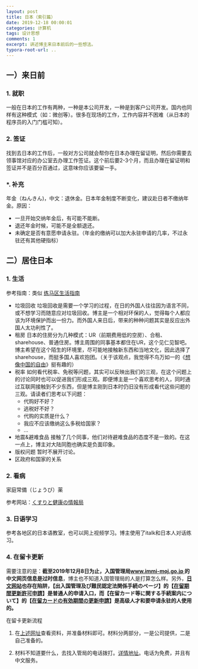 ```yaml
---
layout: post
title: 日本（索引篇）
date: 2019-12-18 00:00:01
categories: 计算机
tags: 设计思想
comments: 1
excerpt: 讲述博主来日本前后的一些想法。
typora-root-url: .. 
---
```






## 一）来日前

### 1. 就职

一般在日本的工作有两种，一种是本公司开发，一种是到客户公司开发。国内也同样有这种模式（如：微创等）。很多在现场的工作，工作内容并不困难（从日本的程序员的入门门槛可知）。

### 2. 签证

找到去日本的工作后，一般对方公司就会帮你在日本办理在留证明，然后你需要去领事馆对应的办公室去办理工作签证。这个前后要2-3个月，而且办理在留证明和签证并不是百分百通过，这意味你应该要留一手。

### *. 补充

年金（ねんきん)，中文：退休金。日本年金制度不断变化，建议赴日者不缴纳年金。原因：

- 一旦开始交纳年金后，有可能不能断。
- 退还年金时候，可能不是全额退还。
- 未确定是否有意愿申请永驻。（年金的缴纳可以加大永驻申请的几率，不过永驻还有其他硬指标）



## 二）居住日本

### 1. 生活

参考指南：类似  [练马区生活指南](https://www.city.nerima.tokyo.jp/kusei/koho/publication/cityguide.html)

- 垃圾回收
  垃圾回收是需要一个学习的过程，在日的外国人往往因为语言不同，或不想学习而随意应对垃圾回收。博主是一个相对环保的人，觉得每个人都应该为环境保护而出一份力。而外国人来日后，带来的种种问题其实是反应出外国人太功利性了。
- 租房
  日本的住房分为几种模式：UR（前期费用低的空房）、合租、sharehouse、普通住房。博主周围的同事基本都住在UR，这个见仁见智吧。博主希望在这个陌生的环境里，尽可能地接触新东西和当地文化，因此选择了sharehouse，而挺多国人喜欢抱团。（关于该观点，我觉得不鸟万如一的《[想像中国的自由](https://yitianshijie.net/73)》挺有趣的）
- 税率
  如何看代税率、免税等问题，其实可以反映出我们的三观，在这个问题上的讨论同时也可以促进我们形成三观。即便博主是一个喜欢思考的人，同时通过互联网接触到不少东西，但是博主刚到日本时仍旧没有形成看代这些问题的三观。请读者们思考以下问题：
  - 代购好不好？
  - 逃税好不好？
  - 代购的实质是什么？
  - 我应不应该缴纳这么多税给国家？
  - ...
-  地震&避难食品
  接触了几个同事，他们对待避难食品的态度不是一致的。在这一点上，博主对大陆同胞也确实是负面印象。
- 版权问题
  暂时不展开讨论。
- 区政府和国家的关系



### 2. 看病

家庭常備（じょうび）薬

参考网站：[くすりと健康の情報局](https://www.daiichisankyo-hc.co.jp/health/symptom/)



### 3.  日语学习

参考各地区的日本语教室，也可以网上视频学习。博主使用了italk和日本人对话练习。



### 4. 在留卡更新

需要注意的是：**截至2019年12月8日为止，入国管理局[www.immi-moj.go.jp ](http://www.immi-moj.go.jp/chinese/tetuduki/zairyukanri/whatzairyu.html)的中文网页信息是过时信息**，博主也不知道入国管理局的人是打算怎么样。另外，**[日文网站](http://www.moj.go.jp/tetsuduki_shutsunyukoku.html)也存在陷阱，【出入国管理及び難民認定法関係手続のページ】的【[在留期間更新許可申請](http://www.moj.go.jp/ONLINE/IMMIGRATION/16-3.html)】是普通人的申请入口，而【在留カード等に関する手続案内について】的【[在留カードの有効期間の更新申請](http://www.moj.go.jp/nyuukokukanri/kouhou/nyuukokukanri10_00011.html)】是高级人才和要申请永驻的人使用的。**

在留卡更新流程

1. 在[上述网址](http://www.moj.go.jp/ONLINE/IMMIGRATION/16-3.html)查看资料，并准备材料即可。材料分两部分，一是公司提供，二是自己准备的。

2. 材料不知道要什么，去找入管局的电话拨打。[详情地址](http://www.immi-moj.go.jp/i-ens/contact.html)。电话为免费，并且有中文服务。

